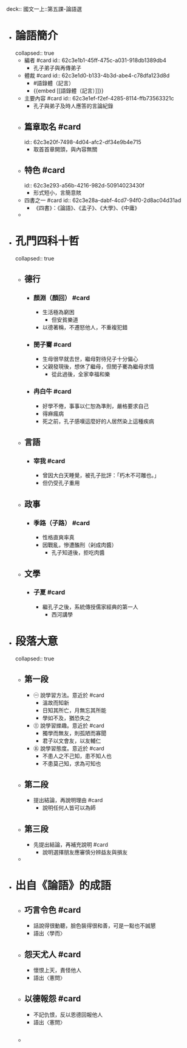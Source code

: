 deck:: 國文一上::第五課-論語選

- # 論語簡介
  collapsed:: true
	- 編者 #card
	  id:: 62c3e1b1-45ff-475c-a031-918db1389db4
		- 孔子弟子與再傳弟子
	- 體裁 #card
	  id:: 62c3e1d0-b133-4b3d-abe4-c78dfa123d8d
		- #語錄體（記言）
		- {{embed [[語錄體（記言）]]}}
	- 主要內容 #card
	  id:: 62c3e1ef-f2ef-4285-8114-ffb73563321c
		- 孔子與弟子及時人應答的言論紀錄
	- ## 篇章取名 #card
	  id:: 62c3e20f-7498-4d04-afc2-df34e9b4e715
		- 取首首章開頭，與內容無關
	- ## 特色 #card
	  id:: 62c3e293-a56b-4216-982d-50914023430f
		- 形式短小，言簡意賅
	- 四書之一 #card
	  id:: 62c3e28a-dabf-4cd7-94f0-2d8ac04d31ad
		- 《四書》：《論語》、《孟子》、《大學》、《中庸》
	-
- # 孔門四科十哲
  collapsed:: true
	- ## 德行
		- ### 顏淵（顏回） #card
			- 生活極為窮困
				- 但安貧樂道
			- 以德著稱，不遷怒他人，不重複犯錯
		- ### 閔子騫 #card
			- 生母很早就去世，繼母對待兒子十分偏心
			- 父親發現後，想休了繼母，但閔子騫為繼母求情
				- 從此過後，全家幸福和樂
		- ### 冉白牛 #card
			- 好學不倦，事事以仁恕為準則，嚴格要求自己
			- 得麻瘋病
			- 死之前，孔子感嘆這麼好的人居然染上這種疾病
	- ## 言語
		- ### 宰我 #card
			- 曾因大白天睡覺，被孔子批評：「朽木不可雕也。」
			- 但仍受孔子重用
	- ## 政事
		- ### 季路（子路） #card
			- 性格直爽率真
			- 因戰亂，慘遭醢刑（剁成肉醬）
				- 孔子知道後，拒吃肉醬
	- ## 文學
		- ### 子夏 #card
			- 繼孔子之後，系統傳授儒家經典的第一人
				- 西河講學
- # 段落大意
  collapsed:: true
	- ## 第一段
		- ㊀ 說學習方法。意近於 #card
			- 溫故而知新
			- 日知其所亡，月無忘其所能
			- 學如不及，猶恐失之
		- ㊂ 說學習纅趣。意近於 #card
			- 獨學而無友，則孤陋而寡聞
			- 君子以文會友，以友輔仁
		- ㊄ 說學習態度。意近於 #card
			- 不患人之不己知，患不知人也
			- 不患莫己知，求為可知也
	- ## 第二段
		- 提出結論，再說明理由 #card
			- 說明任何人皆可以為師
	- ## 第三段
		- 先提出結論，再補充說明 #card
			- 說明選擇朋友應審慎分辨益友與損友
	-
- # 出自《論語》的成語
	- ## 巧言令色 #card
		- 話說得很動聽，臉色裝得很和善，可是一點也不誠懇
		- 語出〈學而〉
	- ## 怨天尤人 #card
		- 懷恨上天，責怪他人
		- 語出〈憲問〉
	- ## 以德報怨 #card
		- 不記仇恨，反以恩德回報他人
		- 語出〈憲問〉
	- ##
